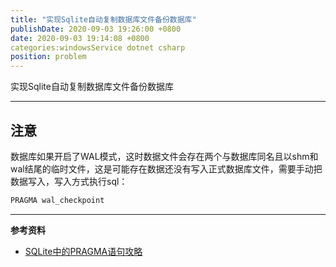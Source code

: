 ```yaml
---
title: "实现Sqlite自动复制数据库文件备份数据库"
publishDate: 2020-09-03 19:26:00 +0800
date: 2020-09-03 19:14:08 +0800
categories:windowsService dotnet csharp
position: problem
---
```


实现Sqlite自动复制数据库文件备份数据库

---

<div id="toc"></div>



## 注意

数据库如果开启了WAL模式，这时数据文件会存在两个与数据库同名且以shm和wal结尾的临时文件，这是可能存在数据还没有写入正式数据库文件，需要手动把数据写入，写入方式执行sql：

```sql
PRAGMA wal_checkpoint
```

---

**参考资料**

- [SQLite中的PRAGMA语句攻略](https://www.cnblogs.com/songxingzhu/p/3992884.html)